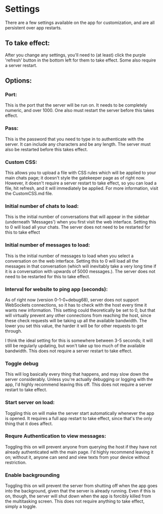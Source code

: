 # Settings

There are a few settings available on the app for customization, and are all persistent over app restarts.

## To take effect:

After you change any settings, you'll need to (at least) click the purple 'refresh' button in the bottom left for them to take effect. Some also require a server restart.

## Options: 

### Port:
This is the port that the server will be run on. It needs to be completely numeric, and over 1000. One also must restart the server before this takes effect.

### Pass:
This is the password that you need to type in to authenticate with the server. It can include any characters and be any length. The server must also be restarted before this takes effect.

### Custom CSS:
This allows you to upload a file with CSS rules which will be applied to your main chats page; it doesn't style the gatekeeper page as of right now. However, it doesn't require a server restart to take effect, so you can load a file, hit refresh, and it will immediately be applied. For more information, visit the CustomCSS.md file.

### Initial number of chats to load:
This is the initial number of conversations that will appear in the sidebar (underneath 'Messages') when you first visit the web interface. Setting this to 0 will load all your chats. The server does not need to be restarted for this to take effect

### Initial number of messages to load: 
This is the initial number of messages to load when you select a conversation on the web interface. Setting this to 0 will load all the messages in that conversation (which will inevitably take a very long time if it is a conversation with upwards of 5000 messages.). The server does not need to be restarted for this to take effect.

### Interval for website to ping app (seconds):
As of right now (version 0-1-0+debug68), server does not support WebSockets connections, so it has to check with the host every time it wants new information. This setting could theoretically be set to 0, but that will virtually prevent any other connections from reaching the host, since these check requests will be taking up all the available bandwidth. The lower you set this value, the harder it will be for other requests to get through.

I think the ideal setting for this is somewhere between 3-5 seconds; it will still be regularly updating, but won't take up too much of the available bandwidth. This does not require a server restart to take effect.

### Toggle debug
This will log basically every thing that happens, and may slow down the server considerably. Unless you're actually debugging or logging with the app, I'd highly recommend leaving this off. This does not require a server restart to take effect.

### Start server on load:
Toggling this on will make the server start automatically whenever the app is opened. It requires a full app restart to take effect, since that's the only thing that it does affect.

### Requre Authentication to view messages:
Toggling this on will prevent anyone from querying the host if they have not already authenticated with the main page. I'd highly recommend leaving it on; without it, anyone can send and view texts from your device without restriction.

### Enable backgrounding
Toggling this on will prevent the server from shutting off when the app goes into the background, given that the server is already running. Even if this is on, though, the server will shut down when the app is forcibly killed from the multitasking screen. This does not require anything to take effect, simply a toggle.